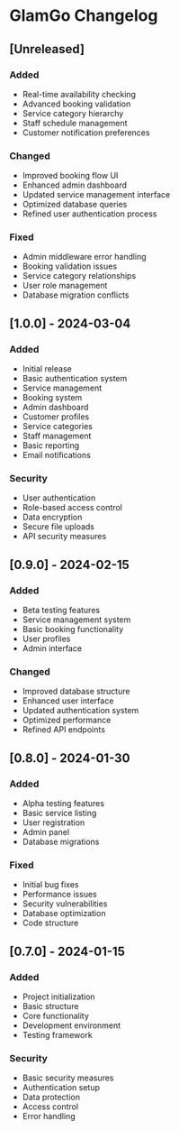 # GlamGo Changelog

## [Unreleased]

### Added
- Real-time availability checking
- Advanced booking validation
- Service category hierarchy
- Staff schedule management
- Customer notification preferences

### Changed
- Improved booking flow UI
- Enhanced admin dashboard
- Updated service management interface
- Optimized database queries
- Refined user authentication process

### Fixed
- Admin middleware error handling
- Booking validation issues
- Service category relationships
- User role management
- Database migration conflicts

## [1.0.0] - 2024-03-04

### Added
- Initial release
- Basic authentication system
- Service management
- Booking system
- Admin dashboard
- Customer profiles
- Service categories
- Staff management
- Basic reporting
- Email notifications

### Security
- User authentication
- Role-based access control
- Data encryption
- Secure file uploads
- API security measures

## [0.9.0] - 2024-02-15

### Added
- Beta testing features
- Service management system
- Basic booking functionality
- User profiles
- Admin interface

### Changed
- Improved database structure
- Enhanced user interface
- Updated authentication system
- Optimized performance
- Refined API endpoints

## [0.8.0] - 2024-01-30

### Added
- Alpha testing features
- Basic service listing
- User registration
- Admin panel
- Database migrations

### Fixed
- Initial bug fixes
- Performance issues
- Security vulnerabilities
- Database optimization
- Code structure

## [0.7.0] - 2024-01-15

### Added
- Project initialization
- Basic structure
- Core functionality
- Development environment
- Testing framework

### Security
- Basic security measures
- Authentication setup
- Data protection
- Access control
- Error handling